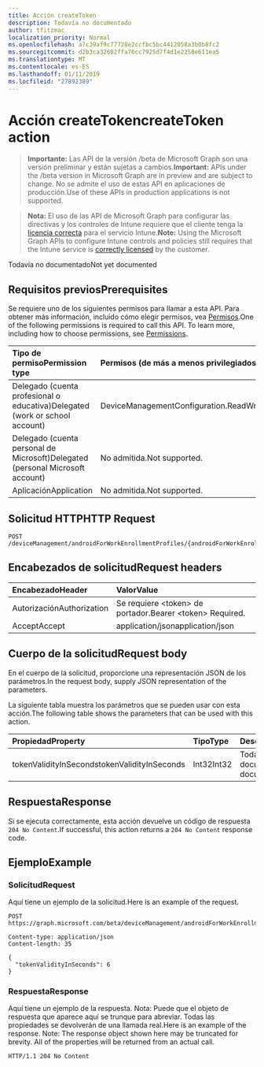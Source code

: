 ```yaml
---
title: Acción createToken
description: Todavía no documentado
author: tfitzmac
localization_priority: Normal
ms.openlocfilehash: a7c39af9c77728e2ccfbc5bc4412058a3b0b8fc2
ms.sourcegitcommit: d2b3ca32602ffa76cc7925d7f4d1e2258e611ea5
ms.translationtype: MT
ms.contentlocale: es-ES
ms.lasthandoff: 01/11/2019
ms.locfileid: "27892389"
---
```

# <a name="createtoken-action"></a><span data-ttu-id="323e6-103">Acción createToken</span><span class="sxs-lookup"><span data-stu-id="323e6-103">createToken action</span></span>

> <span data-ttu-id="323e6-104">**Importante:** Las API de la versión /beta de Microsoft Graph son una versión preliminar y están sujetas a cambios.</span><span class="sxs-lookup"><span data-stu-id="323e6-104">**Important:** APIs under the /beta version in Microsoft Graph are in preview and are subject to change.</span></span> <span data-ttu-id="323e6-105">No se admite el uso de estas API en aplicaciones de producción.</span><span class="sxs-lookup"><span data-stu-id="323e6-105">Use of these APIs in production applications is not supported.</span></span>

> <span data-ttu-id="323e6-106">**Nota:** El uso de las API de Microsoft Graph para configurar las directivas y los controles de Intune requiere que el cliente tenga la [licencia correcta](https://go.microsoft.com/fwlink/?linkid=839381) para el servicio Intune.</span><span class="sxs-lookup"><span data-stu-id="323e6-106">**Note:** Using the Microsoft Graph APIs to configure Intune controls and policies still requires that the Intune service is [correctly licensed](https://go.microsoft.com/fwlink/?linkid=839381) by the customer.</span></span>

<span data-ttu-id="323e6-107">Todavía no documentado</span><span class="sxs-lookup"><span data-stu-id="323e6-107">Not yet documented</span></span>
## <a name="prerequisites"></a><span data-ttu-id="323e6-108">Requisitos previos</span><span class="sxs-lookup"><span data-stu-id="323e6-108">Prerequisites</span></span>
<span data-ttu-id="323e6-p102">Se requiere uno de los siguientes permisos para llamar a esta API. Para obtener más información, incluido cómo elegir permisos, vea [Permisos](/graph/permissions-reference).</span><span class="sxs-lookup"><span data-stu-id="323e6-p102">One of the following permissions is required to call this API. To learn more, including how to choose permissions, see [Permissions](/graph/permissions-reference).</span></span>

|<span data-ttu-id="323e6-111">Tipo de permiso</span><span class="sxs-lookup"><span data-stu-id="323e6-111">Permission type</span></span>|<span data-ttu-id="323e6-112">Permisos (de más a menos privilegiados)</span><span class="sxs-lookup"><span data-stu-id="323e6-112">Permissions (from most to least privileged)</span></span>|
|:---|:---|
|<span data-ttu-id="323e6-113">Delegado (cuenta profesional o educativa)</span><span class="sxs-lookup"><span data-stu-id="323e6-113">Delegated (work or school account)</span></span>|<span data-ttu-id="323e6-114">DeviceManagementConfiguration.ReadWrite.All</span><span class="sxs-lookup"><span data-stu-id="323e6-114">DeviceManagementConfiguration.ReadWrite.All</span></span>|
|<span data-ttu-id="323e6-115">Delegado (cuenta personal de Microsoft)</span><span class="sxs-lookup"><span data-stu-id="323e6-115">Delegated (personal Microsoft account)</span></span>|<span data-ttu-id="323e6-116">No admitida.</span><span class="sxs-lookup"><span data-stu-id="323e6-116">Not supported.</span></span>|
|<span data-ttu-id="323e6-117">Aplicación</span><span class="sxs-lookup"><span data-stu-id="323e6-117">Application</span></span>|<span data-ttu-id="323e6-118">No admitida.</span><span class="sxs-lookup"><span data-stu-id="323e6-118">Not supported.</span></span>|

## <a name="http-request"></a><span data-ttu-id="323e6-119">Solicitud HTTP</span><span class="sxs-lookup"><span data-stu-id="323e6-119">HTTP Request</span></span>
<!-- {
  "blockType": "ignored"
}
-->
``` http
POST /deviceManagement/androidForWorkEnrollmentProfiles/{androidForWorkEnrollmentProfileId}/createToken
```

## <a name="request-headers"></a><span data-ttu-id="323e6-120">Encabezados de solicitud</span><span class="sxs-lookup"><span data-stu-id="323e6-120">Request headers</span></span>
|<span data-ttu-id="323e6-121">Encabezado</span><span class="sxs-lookup"><span data-stu-id="323e6-121">Header</span></span>|<span data-ttu-id="323e6-122">Valor</span><span class="sxs-lookup"><span data-stu-id="323e6-122">Value</span></span>|
|:---|:---|
|<span data-ttu-id="323e6-123">Autorización</span><span class="sxs-lookup"><span data-stu-id="323e6-123">Authorization</span></span>|<span data-ttu-id="323e6-124">Se requiere &lt;token&gt; de portador.</span><span class="sxs-lookup"><span data-stu-id="323e6-124">Bearer &lt;token&gt; Required.</span></span>|
|<span data-ttu-id="323e6-125">Accept</span><span class="sxs-lookup"><span data-stu-id="323e6-125">Accept</span></span>|<span data-ttu-id="323e6-126">application/json</span><span class="sxs-lookup"><span data-stu-id="323e6-126">application/json</span></span>|

## <a name="request-body"></a><span data-ttu-id="323e6-127">Cuerpo de la solicitud</span><span class="sxs-lookup"><span data-stu-id="323e6-127">Request body</span></span>
<span data-ttu-id="323e6-128">En el cuerpo de la solicitud, proporcione una representación JSON de los parámetros.</span><span class="sxs-lookup"><span data-stu-id="323e6-128">In the request body, supply JSON representation of the parameters.</span></span>

<span data-ttu-id="323e6-129">La siguiente tabla muestra los parámetros que se pueden usar con esta acción.</span><span class="sxs-lookup"><span data-stu-id="323e6-129">The following table shows the parameters that can be used with this action.</span></span>

|<span data-ttu-id="323e6-130">Propiedad</span><span class="sxs-lookup"><span data-stu-id="323e6-130">Property</span></span>|<span data-ttu-id="323e6-131">Tipo</span><span class="sxs-lookup"><span data-stu-id="323e6-131">Type</span></span>|<span data-ttu-id="323e6-132">Descripción</span><span class="sxs-lookup"><span data-stu-id="323e6-132">Description</span></span>|
|:---|:---|:---|
|<span data-ttu-id="323e6-133">tokenValidityInSeconds</span><span class="sxs-lookup"><span data-stu-id="323e6-133">tokenValidityInSeconds</span></span>|<span data-ttu-id="323e6-134">Int32</span><span class="sxs-lookup"><span data-stu-id="323e6-134">Int32</span></span>|<span data-ttu-id="323e6-135">Todavía no documentado</span><span class="sxs-lookup"><span data-stu-id="323e6-135">Not yet documented</span></span>|



## <a name="response"></a><span data-ttu-id="323e6-136">Respuesta</span><span class="sxs-lookup"><span data-stu-id="323e6-136">Response</span></span>
<span data-ttu-id="323e6-137">Si se ejecuta correctamente, esta acción devuelve un código de respuesta `204 No Content`.</span><span class="sxs-lookup"><span data-stu-id="323e6-137">If successful, this action returns a `204 No Content` response code.</span></span>

## <a name="example"></a><span data-ttu-id="323e6-138">Ejemplo</span><span class="sxs-lookup"><span data-stu-id="323e6-138">Example</span></span>
### <a name="request"></a><span data-ttu-id="323e6-139">Solicitud</span><span class="sxs-lookup"><span data-stu-id="323e6-139">Request</span></span>
<span data-ttu-id="323e6-140">Aquí tiene un ejemplo de la solicitud.</span><span class="sxs-lookup"><span data-stu-id="323e6-140">Here is an example of the request.</span></span>
``` http
POST https://graph.microsoft.com/beta/deviceManagement/androidForWorkEnrollmentProfiles/{androidForWorkEnrollmentProfileId}/createToken

Content-type: application/json
Content-length: 35

{
  "tokenValidityInSeconds": 6
}
```

### <a name="response"></a><span data-ttu-id="323e6-141">Respuesta</span><span class="sxs-lookup"><span data-stu-id="323e6-141">Response</span></span>
<span data-ttu-id="323e6-p103">Aquí tiene un ejemplo de la respuesta. Nota: Puede que el objeto de respuesta que aparece aquí se trunque para abreviar. Todas las propiedades se devolverán de una llamada real.</span><span class="sxs-lookup"><span data-stu-id="323e6-p103">Here is an example of the response. Note: The response object shown here may be truncated for brevity. All of the properties will be returned from an actual call.</span></span>
``` http
HTTP/1.1 204 No Content
```





